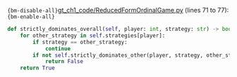 `{bm-disable-all}`[gt_ch1_code/ReducedFormOrdinalGame.py](gt_ch1_code/ReducedFormOrdinalGame.py) (lines 71 to 77):`{bm-enable-all}`

```python
def strictly_dominates_overall(self, player: int, strategy: str) -> bool:
    for other_strategy in self.strategies[player]:
        if strategy == other_strategy:
            continue
        if not self.strictly_dominates_other(player, strategy, other_strategy):
            return False
    return True
```